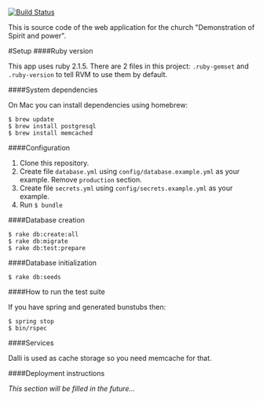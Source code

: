 [![Build Status](https://travis-ci.org/Loremaster/Demonstration_of_Spirit_and_power_church_app.svg)](https://travis-ci.org/Loremaster/Demonstration_of_Spirit_and_power_church_app)

This is source code of the web application for the church "Demonstration of Spirit and power".

#Setup
####Ruby version

This app uses ruby 2.1.5. There are 2 files in this project: `.ruby-gemset` and `.ruby-version` to tell RVM to use them by default.

####System dependencies

On Mac you can install dependencies using homebrew:

```
$ brew update
$ brew install postgresql
$ brew install memcached
```

####Configuration

1. Clone this repository.
2. Create file `database.yml` using `config/database.example.yml` as your example. Remove `production` section.
3. Create file `secrets.yml` using `config/secrets.example.yml` as your example.
4. Run `$ bundle`

####Database creation

```
$ rake db:create:all
$ rake db:migrate
$ rake db:test:prepare
```

####Database initialization

```
$ rake db:seeds
```

####How to run the test suite

If you have spring and generated bunstubs then:

```
$ spring stop
$ bin/rspec
```

####Services

Dalli is used as cache storage so you need memcache for that.

####Deployment instructions

*This section will be filled in the future...*
